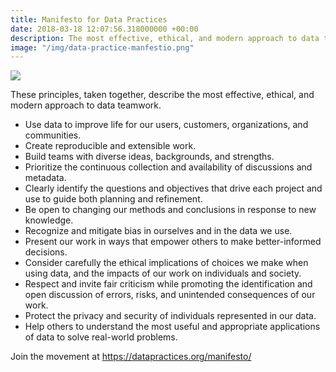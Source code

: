 ```yaml
---
title: Manifesto for Data Practices
date: 2018-03-18 12:07:56.318000000 +00:00
description: The most effective, ethical, and modern approach to data teamwork
image: "/img/data-practice-manfestio.png"
---
```


![](https://res.cloudinary.com/mryap/image/upload/c_fit,w_640/v1537208144/data-practice-manfestio.png)

These principles, taken together, describe the most effective, ethical, and modern approach to data teamwork.

* Use data to improve life for our users, customers, organizations, and communities.
* Create reproducible and extensible work.
* Build teams with diverse ideas, backgrounds, and strengths.
* Prioritize the continuous collection and availability of discussions and metadata.
* Clearly identify the questions and objectives that drive each project and use to guide both planning and refinement.
* Be open to changing our methods and conclusions in response to new knowledge.
* Recognize and mitigate bias in ourselves and in the data we use.
* Present our work in ways that empower others to make better-informed decisions.
* Consider carefully the ethical implications of choices we make when using data, and the impacts of our work on individuals and society.
* Respect and invite fair criticism while promoting the identification and open discussion of errors, risks, and unintended consequences of our work.
* Protect the privacy and security of individuals represented in our data.
* Help others to understand the most useful and appropriate applications of data to solve real-world problems.

Join the movement at https://datapractices.org/manifesto/
